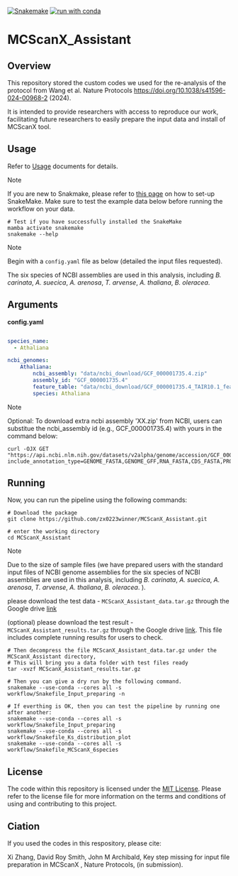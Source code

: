[![Snakemake](https://img.shields.io/badge/snakemake-≥5.7.0-brightgreen.svg)](https://snakemake.readthedocs.io)
[![run with conda ](http://img.shields.io/badge/run%20with-conda%20-3EB049?labelColor=000000&logo=anaconda)](https://docs.conda.io/en/latest/)



# MCScanX_Assistant

## Overview
This repository stored the custom codes we used for the re-analysis of the protocol from Wang et al. Nature Protocols https://doi.org/10.1038/s41596-024-00968-2 (2024). 

It is intended to provide researchers with access to reproduce our work, facilitating future researchers to easily prepare the input data and install of MCScanX tool.


## Usage

Refer to [Usage](./docs/Usage.md) documents for details.

> [!NOTE]
> If you are new to Snakmake, please refer to [this page](https://snakemake.readthedocs.io/en/stable/getting_started/installation.html) on how to set-up SnakeMake. Make sure to test the example data below before running the workflow on your data.

```
# Test if you have successfully installed the SnakeMake
mamba activate snakemake
snakemake --help
```

> [!NOTE]
> Begin with a `config.yaml` file as below (detailed the input files requested).
> 
> The six species of NCBI assemblies are used in this analysis, including *B. carinata*, *A. suecica*, *A. arenosa*, *T. arvense*, *A. thaliana*, *B. oleracea*. 


## Arguments
**config.yaml**
```config.yaml

species_name:
  - Athaliana

ncbi_genomes:
    Athaliana:
        ncbi_assembly: "data/ncbi_download/GCF_000001735.4.zip"
        assembly_id: "GCF_000001735.4"
        feature_table: "data/ncbi_download/GCF_000001735.4_TAIR10.1_feature_table.txt.gz"
        species: Athaliana
```

> [!NOTE]
> Optional: To download extra ncbi assembly 'XX.zip' from NCBI, users can substitue the ncbi_assembly id (e.g., GCF_000001735.4) with yours in the command below:

```
curl -OJX GET "https://api.ncbi.nlm.nih.gov/datasets/v2alpha/genome/accession/GCF_000001735.4/download?include_annotation_type=GENOME_FASTA,GENOME_GFF,RNA_FASTA,CDS_FASTA,PROT_FASTA,SEQUENCE_REPORT&filename=GCF_000001735.4.zip"

```
## Running

Now, you can run the pipeline using the following commands:

```
# Download the package
git clone https://github.com/zx0223winner/MCScanX_Assistant.git

# enter the working directory
cd MCScanX_Assistant
```
> [!NOTE]
>Due to the size of sample files (we have prepared users with the standard input files of NCBI genome assemblies for the six species of NCBI assemblies are used in this analysis, including *B. carinata*, *A. suecica*, *A. arenosa*, *T. arvense*, *A. thaliana*, *B. oleracea*.  ).
>
> please download the test data - `MCScanX_Assistant_data.tar.gz` through the Google drive [link](https://drive.google.com/file/d/13KlaGXuVQysIAXoMjXtt2lHxVb-WNiP7/view?usp=sharing)
>
> (optional) please download the test result - `MCScanX_Assistant_results.tar.gz` through the Google drive [link](https://drive.google.com/file/d/1RorENiC0NPZhclForl9uU1pGLyHhgqVZ/view?usp=sharing). This file includes complete running results for users to check.

```
# Then decompress the file MCScanX_Assistant_data.tar.gz under the MCScanX_Assistant directory,
# This will bring you a data folder with test files ready 
tar -xvzf MCScanX_Assistant_results.tar.gz

# Then you can give a dry run by the following command.
snakemake --use-conda --cores all -s workflow/Snakefile_Input_preparing -n

# If everthing is OK, then you can test the pipeline by running one after another:
snakemake --use-conda --cores all -s workflow/Snakefile_Input_preparing
snakemake --use-conda --cores all -s workflow/Snakefile_Ks_distribution_plot
snakemake --use-conda --cores all -s workflow/Snakefile_MCScanX_6species
```



## License
The code within this repository is licensed under the [MIT License](./LICENSE). Please refer to the license file for more information on the terms and conditions of using and contributing to this project.

## Ciation
If you used the codes in this respository, please cite:

Xi Zhang, David Roy Smith, John M Archibald, Key step missing for input file preparation in MCScanX , Nature Protocols, (in submission).
